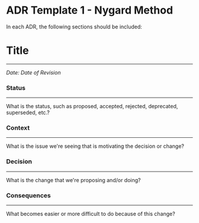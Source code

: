 # ADR Template 1 - Nygard Method

In each ADR, the following sections should be included:

# Title
***
_Date: Date of Revision_

### Status
***
What is the status, such as proposed, accepted, rejected, deprecated, superseded, etc.?

### Context
***
What is the issue we're seeing that is motivating the decision or change?

### Decision
***
What is the change that we're proposing and/or doing?

### Consequences
***
What becomes easier or more difficult to do because of this change?